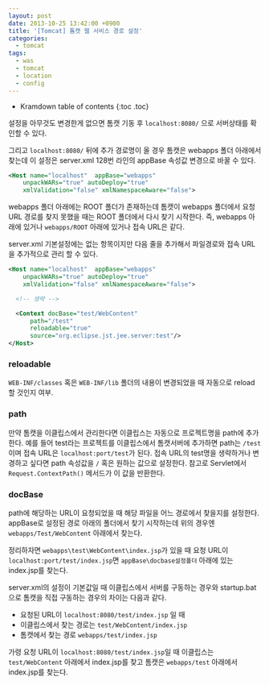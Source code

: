 ```yaml
---
layout: post
date: 2013-10-25 13:42:00 +0900
title: '[Tomcat] 톰캣 웹 서비스 경로 설정'
categories:
  - tomcat
tags:
  - was
  - tomcat
  - location
  - config
---
```


* Kramdown table of contents
{:toc .toc}

설정을 아무것도 변경한게 없으면 톰캣 기동 후 `localhost:8080/` 으로 서버상태를 확인할 수 있다.

그리고 `localhost:8080/` 뒤에 추가 경로명이 올 경우 톰캣은 webapps 폴더 아래에서 찾는데 이 설정은 server.xml 128번 라인의 appBase 속성값 변경으로 바꿀 수 있다.

```xml
<Host name="localhost"  appBase="webapps"
    unpackWARs="true" autoDeploy="true"
    xmlValidation="false" xmlNamespaceAware="false">
```

webapps 폴더 아래에는 ROOT 폴더가 존재하는데 톰캣이 webapps 폴더에서 요청 URL 경로를 찾지 못했을 때는 ROOT 폴더에서 다시 찾기 시작한다. 즉, webapps 아래에 있거나 `webapps/ROOT` 아래에 있거나 접속 URL은 같다.

server.xml 기본설정에는 없는 항목이지만 다음 줄을 추가해서 파일경로와 접속 URL을 추가적으로 관리 할 수 있다.

```xml
<Host name="localhost"  appBase="webapps"
    unpackWARs="true" autoDeploy="true"
    xmlValidation="false" xmlNamespaceAware="false">

  <!-- 생략 -->

  <Context docBase="test/WebContent"
      path="/test"
      reloadable="true"
      source="org.eclipse.jst.jee.server:test"/>
</Host>
```

### reloadable

`WEB-INF/classes` 혹은 `WEB-INF/lib` 폴더의 내용이 변경되었을 때 자동으로 reload 할 것인지 여부.

### path

만약 톰캣을 이클립스에서 관리한다면 이클립스는 자동으로 프로젝트명을 path에 추가한다. 예를 들어 test라는 프로젝트를 이클립스에서 톰캣서버에 추가하면 path는 `/test`이며 접속 URL은 `localhost:port/test`가 된다. 접속 URL의 test명을 생략하거나 변경하고 싶다면 path 속성값을 `/` 혹은 원하는 값으로 설정한다. 참고로 Servlet에서 `Request.ContextPath()` 메서드가 이 값을 반환한다.

### docBase

path에 해당하는 URL이 요청되었을 때 해당 파일을 어느 경로에서 찾을지를 설정한다. appBase로 설정된 경로 아래의 폴더에서 찾기 시작하는데 위의 경우엔 `webapps/Test/WebContent` 아래에서 찾는다.

정리하자면 `webapps\test\WebContent\index.jsp`가 있을 때 요청 URL이 `localhost:port/test/index.jsp`면 `appBase\docbase설정폴더` 아래에 있는 index.jsp를 찾는다.

server.xml의 설정이 기본값일 때 이클립스에서 서버를 구동하는 경우와 startup.bat으로 톰캣을 직접 구동하는 경우의 차이는 다음과 같다.

- 요청된 URL이 `localhost:8080/test/index.jsp` 일 때
- 이클립스에서 찾는 경로는 `test/WebContent/index.jsp`
- 톰캣에서 찾는 경로 `webapps/test/index.jsp`

가령 요청 URL이 `localhost:8080/test/index.jsp`일 때 이클립스는 `test/WebContent` 아래에서 index.jsp를 찾고 톰캣은 `webapps/test` 아래에서 index.jsp를 찾는다.
